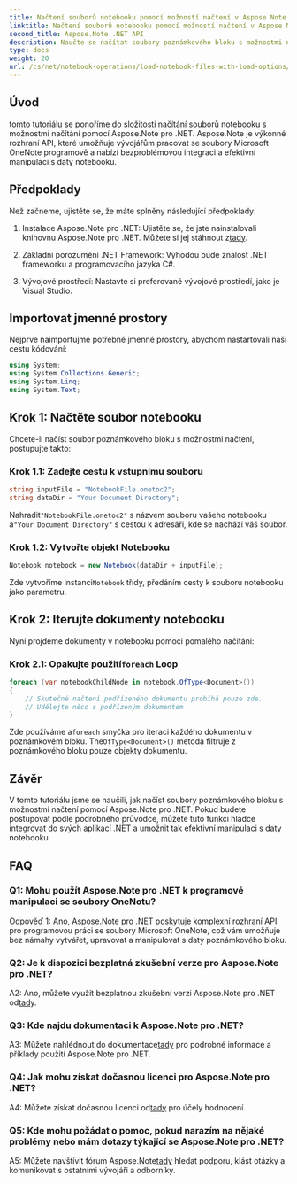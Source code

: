 ```yaml
---
title: Načtení souborů notebooku pomocí možností načtení v Aspose Note .NET
linktitle: Načtení souborů notebooku pomocí možností načtení v Aspose Note .NET
second_title: Aspose.Note .NET API
description: Naučte se načítat soubory poznámkového bloku s možnostmi načítání pomocí Aspose.Note pro .NET. Bezproblémově integrujte tuto funkci do svých aplikací .NET pro efektivní manipulaci s daty notebooku.
type: docs
weight: 20
url: /cs/net/notebook-operations/load-notebook-files-with-load-options/
---
```

## Úvod

tomto tutoriálu se ponoříme do složitosti načítání souborů notebooku s možnostmi načítání pomocí Aspose.Note pro .NET. Aspose.Note je výkonné rozhraní API, které umožňuje vývojářům pracovat se soubory Microsoft OneNote programově a nabízí bezproblémovou integraci a efektivní manipulaci s daty notebooku.

## Předpoklady

Než začneme, ujistěte se, že máte splněny následující předpoklady:

1.  Instalace Aspose.Note pro .NET: Ujistěte se, že jste nainstalovali knihovnu Aspose.Note pro .NET. Můžete si jej stáhnout z[tady](https://releases.aspose.com/note/net/).

2. Základní porozumění .NET Framework: Výhodou bude znalost .NET frameworku a programovacího jazyka C#.

3. Vývojové prostředí: Nastavte si preferované vývojové prostředí, jako je Visual Studio.

## Importovat jmenné prostory

Nejprve naimportujme potřebné jmenné prostory, abychom nastartovali naši cestu kódování:

```csharp
using System;
using System.Collections.Generic;
using System.Linq;
using System.Text;
```

## Krok 1: Načtěte soubor notebooku

Chcete-li načíst soubor poznámkového bloku s možnostmi načtení, postupujte takto:

### Krok 1.1: Zadejte cestu k vstupnímu souboru

```csharp
string inputFile = "NotebookFile.onetoc2";
string dataDir = "Your Document Directory";
```

 Nahradit`"NotebookFile.onetoc2"` s názvem souboru vašeho notebooku a`"Your Document Directory"` s cestou k adresáři, kde se nachází váš soubor.

### Krok 1.2: Vytvořte objekt Notebooku

```csharp
Notebook notebook = new Notebook(dataDir + inputFile);
```

 Zde vytvoříme instanci`Notebook` třídy, předáním cesty k souboru notebooku jako parametru.

## Krok 2: Iterujte dokumenty notebooku

Nyní projdeme dokumenty v notebooku pomocí pomalého načítání:

###  Krok 2.1: Opakujte použití`foreach` Loop

```csharp
foreach (var notebookChildNode in notebook.OfType<Document>()) 
{
    // Skutečné načtení podřízeného dokumentu probíhá pouze zde.
    // Udělejte něco s podřízeným dokumentem
}
```

 Zde používáme a`foreach` smyčka pro iteraci každého dokumentu v poznámkovém bloku. The`OfType<Document>()` metoda filtruje z poznámkového bloku pouze objekty dokumentu.

## Závěr

V tomto tutoriálu jsme se naučili, jak načíst soubory poznámkového bloku s možnostmi načtení pomocí Aspose.Note pro .NET. Pokud budete postupovat podle podrobného průvodce, můžete tuto funkci hladce integrovat do svých aplikací .NET a umožnit tak efektivní manipulaci s daty notebooku.

## FAQ

### Q1: Mohu použít Aspose.Note pro .NET k programové manipulaci se soubory OneNotu?

Odpověď 1: Ano, Aspose.Note pro .NET poskytuje komplexní rozhraní API pro programovou práci se soubory Microsoft OneNote, což vám umožňuje bez námahy vytvářet, upravovat a manipulovat s daty poznámkového bloku.

### Q2: Je k dispozici bezplatná zkušební verze pro Aspose.Note pro .NET?

 A2: Ano, můžete využít bezplatnou zkušební verzi Aspose.Note pro .NET od[tady](https://releases.aspose.com/).

### Q3: Kde najdu dokumentaci k Aspose.Note pro .NET?

 A3: Můžete nahlédnout do dokumentace[tady](https://reference.aspose.com/note/net/) pro podrobné informace a příklady použití Aspose.Note pro .NET.

### Q4: Jak mohu získat dočasnou licenci pro Aspose.Note pro .NET?

 A4: Můžete získat dočasnou licenci od[tady](https://purchase.aspose.com/temporary-license/) pro účely hodnocení.

### Q5: Kde mohu požádat o pomoc, pokud narazím na nějaké problémy nebo mám dotazy týkající se Aspose.Note pro .NET?

 A5: Můžete navštívit fórum Aspose.Note[tady](https://forum.aspose.com/c/note/28) hledat podporu, klást otázky a komunikovat s ostatními vývojáři a odborníky.